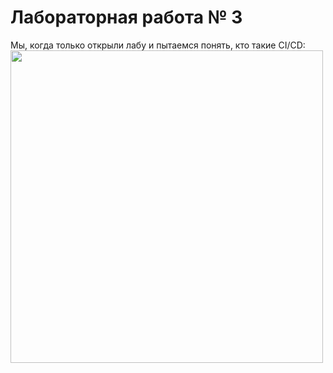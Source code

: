 # Лабораторная работа № 3

Мы, когда только открыли лабу и пытаемся понять, кто такие CI/CD:
<img src="https://github.com/user-attachments/assets/eb5500fe-d5f9-4847-a300-27ea27a2cf1a" width="500" />


